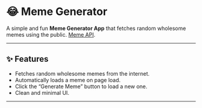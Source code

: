 # 😂 Meme Generator

A simple and fun **Meme Generator App** that fetches random wholesome memes using the public. [Meme API](https://meme-api.com/gimme/wholesomememes).

---

## ✨ Features

- Fetches random wholesome memes from the internet.
- Automatically loads a meme on page load.
- Click the “Generate Meme” button to load a new one.
- Clean and minimal UI.

---

